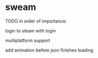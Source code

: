 # sweam
TODO in order of importance:

login to steam with login

multiplatform support

add animation before json finishes loading
